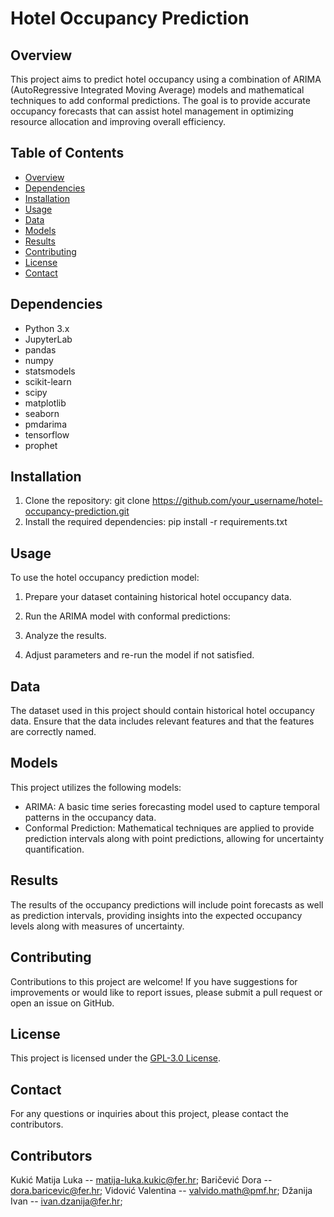 # Hotel Occupancy Prediction

## Overview
This project aims to predict hotel occupancy using a combination of ARIMA (AutoRegressive Integrated Moving Average) models and mathematical techniques to add conformal predictions. 
The goal is to provide accurate occupancy forecasts that can assist hotel management in optimizing resource allocation and improving overall efficiency.

## Table of Contents
- [Overview](#overview)
- [Dependencies](#dependencies)
- [Installation](#installation)
- [Usage](#usage)
- [Data](#data)
- [Models](#models)
- [Results](#results)
- [Contributing](#contributing)
- [License](#license)
- [Contact](#contact)

## Dependencies
- Python 3.x
- JupyterLab
- pandas
- numpy
- statsmodels
- scikit-learn
- scipy
- matplotlib
- seaborn
- pmdarima
- tensorflow
- prophet

## Installation
1. Clone the repository: git clone https://github.com/your_username/hotel-occupancy-prediction.git
2. Install the required dependencies: pip install -r requirements.txt


## Usage
To use the hotel occupancy prediction model:
1. Prepare your dataset containing historical hotel occupancy data.
2. Run the ARIMA model with conformal predictions:

3. Analyze the results.
4. Adjust parameters and re-run the model if not satisfied.

## Data
The dataset used in this project should contain historical hotel occupancy data. Ensure that the data includes relevant features and that the features are correctly named.

## Models
This project utilizes the following models:
- ARIMA: A basic time series forecasting model used to capture temporal patterns in the occupancy data.
- Conformal Prediction: Mathematical techniques are applied to provide prediction intervals along with point predictions, allowing for uncertainty quantification.

## Results
The results of the occupancy predictions will include point forecasts as well as prediction intervals, providing insights into the expected occupancy levels along with measures of uncertainty. 

## Contributing
Contributions to this project are welcome! If you have suggestions for improvements or would like to report issues, please submit a pull request or open an issue on GitHub.

## License
This project is licensed under the [GPL-3.0 License](LICENSE).

## Contact
For any questions or inquiries about this project, please contact the contributors.

## Contributors
Kukić Matija Luka -- matija-luka.kukic@fer.hr;
Baričević Dora -- dora.baricevic@fer.hr;
Vidović Valentina -- valvido.math@pmf.hr;
Džanija Ivan -- ivan.dzanija@fer.hr;


